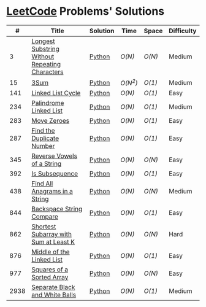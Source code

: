 # [LeetCode](hthttps://github.com/graycefully/leetcode-solutions/tree/maintps://leetcode.com/problemset/all/) Problems' Solutions

| #     |  Title               |  Solution       |  Time           |  Space          |  Difficulty     |
| ----- | -------------------- | --------------- | --------------- | --------------- | --------------- |
3 | [Longest Substring Without Repeating Characters](https://leetcode.com/problems/longest-substring-without-repeating-characters/) | [Python](./Python/longest-substring-without-repeating-characters.py) | _O(N)_ | _O(N)_ | Medium |
15 | [3Sum](https://leetcode.com/problems/3sum/) | [Python](./Python/3sum.py) | _O(N<sup>2</sup>)_ | _O(1)_ | Medium |
141 | [Linked List Cycle](https://leetcode.com/problems/linked-list-cycle/) | [Python](./Python/linked-list-cycle.py) | _O(N)_ | _O(1)_ | Easy |
234 | [Palindrome Linked List](https://leetcode.com/problems/palindrome-linked-list/) | [Python](./Python/palindrome-linked-list.py) | _O(N)_ | _O(1)_ | Medium |
283 | [Move Zeroes](https://leetcode.com/problems/move-zeroes/) | [Python](./Python/move-zeroes.py) | _O(N)_ | _O(1)_ | Easy |
287 | [Find the Duplicate Number](https://leetcode.com/problems/find-the-duplicate-number/) | [Python](./Python/find-the-duplicate-number.py) | _O(N)_ | _O(1)_ | Easy |
345 | [Reverse Vowels of a String](https://leetcode.com/problems/reverse-vowels-of-a-string/) | [Python](./Python/reverse-vowels-of-a-string.py) | _O(N)_ | _O(N)_ | Easy |
392 | [Is Subsequence](https://leetcode.com/problems/is-subsequence/) | [Python](./Python/is-subsequence.py) | _O(N)_ | _O(1)_ | Easy |
438 | [Find All Anagrams in a String](https://leetcode.com/problems/find-all-anagrams-in-a-string/) | [Python](./Python/find-all-anagrams-in-a-string.py) | _O(N)_ | _O(N)_ | Medium |
844 | [Backspace String Compare](https://leetcode.com/problems/backspace-string-compare/) | [Python](./Python/backspace-string-compare.py) | _O(N)_ | _O(1)_ | Easy |
862 | [Shortest Subarray with Sum at Least K](https://leetcode.com/problems/shortest-subarray-with-sum-at-least-k/) | [Python](./Python/shortest-subarray-with-sum-at-least-k.py) | _O(N)_ | _O(N)_ | Hard |
876 | [Middle of the Linked List](https://leetcode.com/problems/middle-of-the-linked-list/) | [Python](./Python/middle-of-the-linked-list.py) | _O(N)_ | _O(1)_ | Easy |
977 | [Squares of a Sorted Array](https://leetcode.com/problems/squares-of-a-sorted-array/) | [Python](./Python/squares-of-a-sorted-array.py) | _O(N)_ | _O(N)_ | Easy |
2938 | [Separate Black and White Balls](https://leetcode.com/problems/separate-black-and-white-balls/) | [Python](./Python/separate-black-and-white-balls.py) | _O(N)_ | _O(1)_ | Medium |

